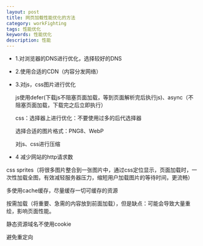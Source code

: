 ```yaml
---
layout: post
title: 网页加载性能优化的方法
category: workFighting
tags: 性能优化
keywords: 性能优化
description: 性能
---
```


- 1.对浏览器的DNS进行优化，选择较好的DNS
- 2.使用合适的CDN（内容分发网络）
- 3.对js，css图片进行优化
   
  js使用defer(下载js不阻塞页面加载，等到页面解析完后执行js)、async（不阻塞页面加载，下载完之后立即执行）
  
  css：选择器上进行优化：不要使用过多的后代选择器
  
  选择合适的图片格式：PNG8、WebP
  
  对js、css进行压缩
  
 - 4 减少网站的http请求数
  
  css sprites（将很多图片整合到一张图片中，通过css定位显示，页面加载时，一次性加载全图，有效减轻服务器压力，缩短用户加载图片的等待时间，更流畅）
  
  多使用cache缓存，尽量缓存一切可缓存的资源
  
  按需加载（将重要、急需的内容放到前面加载），但是缺点：可能会导致大量重绘，影响页面性能。
  
  静态资源域名不使用cookie
  
  避免重定向
  
